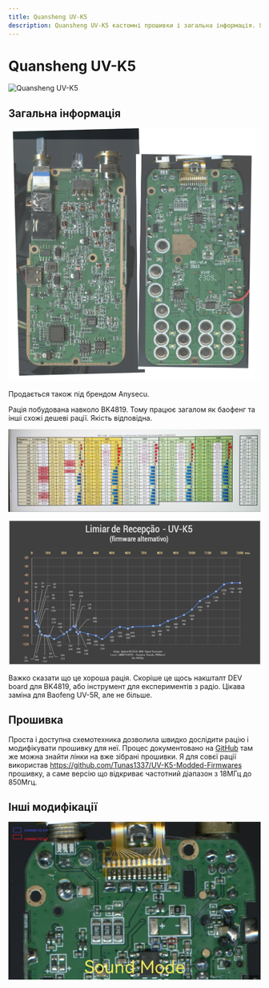 ```yaml
---
title: Quansheng UV-K5
description: Quansheng UV-K5 кастомні прошивки і загальна інформація. Як прошити рацію Quansheng UV-K5. Розблокування частот Quansheng UV-K5. Anysecu UV-K5.
---
```


# Quansheng UV-K5

![Quansheng UV-K5](./img/d_s_c00782.jpg)

## Загальна інформація

![Плата рації](./img/q_s__u_v__k5_export.jpg)

Продається також під брендом Anysecu.

Рація побудована навколо BK4819. Тому працює загалом як баофенг та інші схожі дешеві рації. Якість відповідна.

![UV-K5 Таблиця потужності на передачу TX](./img/photo_2023-06-26_04-23-42.jpg)

![UV-K5 мінімальний сигнал RX, який можна виявити](./img/photo_2023-07-05_16-10-34.jpg)

Важко сказати що це хороша рація. Скоріше це щось накшталт DEV board для BK4819, або інструмент для експериментів з радіо. Цікава заміна для Baofeng UV-5R, але не більше.

## Прошивка

Проста і доступна схемотехника дозволила швидко дослідити рацію і модифікувати прошивку для неї. Процес документовано на [GitHub](https://github.com/amnemonic/Quansheng_UV-K5_Firmware) там же можна знайти лінки на вже зібрані прошивки. Я для совєї рації використав https://github.com/Tunas1337/UV-K5-Modded-Firmwares прошивку, а саме версію що відкриває частотний діапазон з 18МГц до 850Мгц.

## Інші модифікації

![Заміна конденцаторів може підвищити якість звуку в рації](./img/photo_2023-07-03_09-17-53.jpg)
